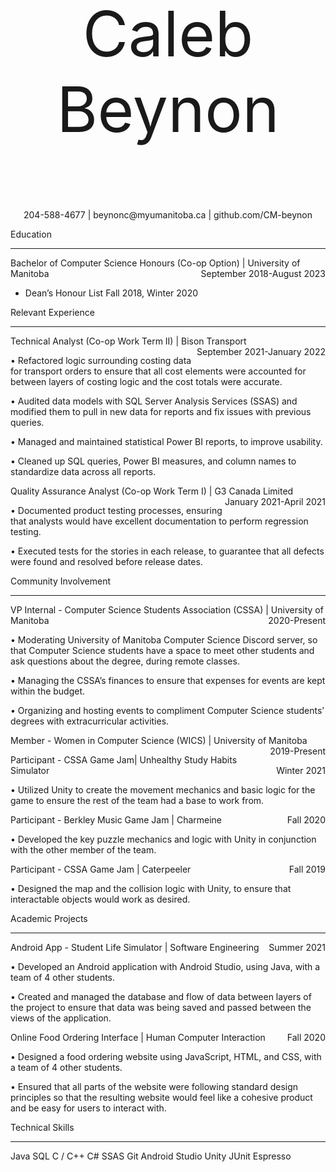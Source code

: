 <p align="center" style="font-size:100">
    Caleb Beynon
</p>
<p align="center">
    204-588-4677 | beynonc@myumanitoba.ca | github.com/CM-beynon
</p>
Education

________________________________________

<p style="text-align:left;">
    Bachelor of Computer Science Honours (Co-op Option) | University of Manitoba
    <span style="float:right;">
        September 2018-August 2023
    </span>
</p>

- Dean’s Honour List									  Fall 2018, Winter 2020

Relevant Experience

________________________________________

<p style="text-align:left;">
    Technical Analyst (Co-op Work Term II) | Bison Transport
    <span style="float:right;">
        September 2021-January 2022
    </span>
</p>

•	Refactored logic surrounding costing data for transport orders to ensure that all cost elements were accounted for between layers of costing logic and the cost totals were accurate.

•	Audited data models with SQL Server Analysis Services (SSAS) and modified them to pull in new data for reports and fix issues with previous queries.

•	Managed and maintained statistical Power BI reports, to improve usability.

•	Cleaned up SQL queries, Power BI measures, and column names to standardize data across all reports.

<p style="text-align:left;">
    Quality Assurance Analyst (Co-op Work Term I) | G3 Canada Limited
    <span style="float:right;">
        January 2021-April 2021
    </span>
</p>

•	Documented product testing processes, ensuring that analysts would have excellent documentation to perform regression testing.

•	Executed tests for the stories in each release, to guarantee that all defects were found and resolved before release dates.


Community Involvement

________________________________________

<p style="text-align:left;">
    VP Internal - Computer Science Students Association (CSSA) | University of Manitoba
    <span style="float:right;">
        2020-Present
    </span>
</p>

•	Moderating University of Manitoba Computer Science Discord server, so that Computer Science students have a space to meet other students and ask questions about the degree, during remote classes.

•	Managing the CSSA’s finances to ensure that expenses for events are kept within the budget.

•	Organizing and hosting events to compliment Computer Science students’ degrees with extracurricular activities.

<p style="text-align:left;">
    Member - Women in Computer Science (WICS) | University of Manitoba
    <span style="float:right;">
        2019-Present
    </span>
</p>

<p style="text-align:left;">
    Participant - CSSA Game Jam| Unhealthy Study Habits Simulator
    <span style="float:right;">
        Winter 2021
    </span>
</p>

•	Utilized Unity to create the movement mechanics and basic logic for the game to ensure the rest of the team had a base to work from.

<p style="text-align:left;">
    Participant - Berkley Music Game Jam | Charmeine
    <span style="float:right;">
        Fall 2020
    </span>
</p>

•	Developed the key puzzle mechanics and logic with Unity in conjunction with the other member of the team.

<p style="text-align:left;">
    Participant - CSSA Game Jam | Caterpeeler
    <span style="float:right;">
        Fall 2019
    </span>
</p>

•	Designed the map and the collision logic with Unity, to ensure that interactable objects would work as desired.

Academic Projects

________________________________________

<p style="text-align:left;">
    Android App - Student Life Simulator | Software Engineering
    <span style="float:right;">
        Summer 2021
    </span>
</p>

•	Developed an Android application with Android Studio, using Java, with a team of 4 other students.

•	Created and managed the database and flow of data between layers of the project to ensure that data was being saved and passed between the views of the application.

<p style="text-align:left;">
    Online Food Ordering Interface | Human Computer Interaction
    <span style="float:right;">
        Fall 2020
    </span>
</p>

•	Designed a food ordering website using JavaScript, HTML, and CSS, with a team of 4 other students.

•	Ensured that all parts of the website were following standard design principles so that the resulting website would feel like a cohesive product and be easy for users to interact with.

Technical Skills

________________________________________

Java	SQL	C / C++	C#	SSAS	Git	Android	Studio	Unity	JUnit	Espresso

